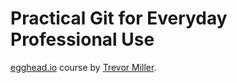 # Practical Git for Everyday Professional Use

[egghead.io](egghead.io) course by [Trevor Miller](https://egghead.io/instructors/trevor-miller).
